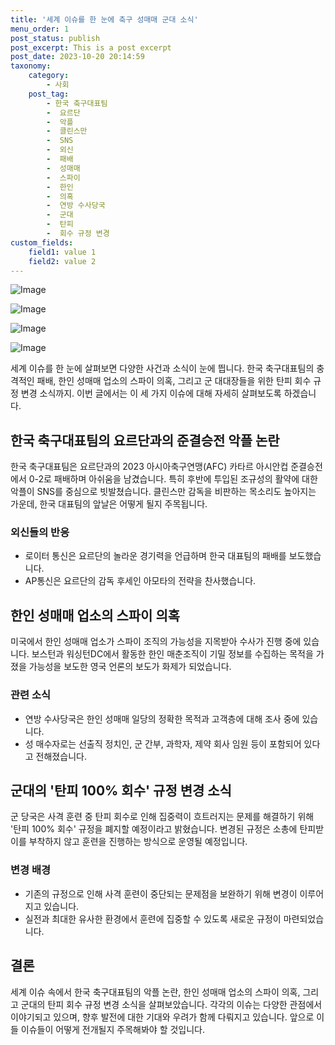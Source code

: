 ```yaml
---
title: '세계 이슈를 한 눈에 축구 성매매 군대 소식'
menu_order: 1
post_status: publish
post_excerpt: This is a post excerpt
post_date: 2023-10-20 20:14:59
taxonomy:
    category:
        - 사회
    post_tag:
        - 한국 축구대표팀
        -  요르단
        -  악플
        -  클린스만
        -  SNS
        -  외신
        -  패배
        -  성매매
        -  스파이
        -  한인
        -  의혹
        -  연방 수사당국
        -  군대
        -  탄피
        -  회수 규정 변경
custom_fields:
    field1: value 1
    field2: value 2
---
```


![Image](https://imgnews.pstatic.net/image/079/2024/02/07/0003861682_002_20240207130401247.jpg?type=w647)

![Image](https://imgnews.pstatic.net/image/079/2024/02/07/0003861682_003_20240207130401277.jpg?type=w647)

![Image](https://imgnews.pstatic.net/image/079/2024/02/07/0003861682_004_20240207130401312.jpg?type=w647)

![Image](https://imgnews.pstatic.net/image/079/2024/02/07/0003861682_005_20240207130401348.jpg?type=w647)


세계 이슈를 한 눈에 살펴보면 다양한 사건과 소식이 눈에 띕니다. 한국 축구대표팀의 충격적인 패배, 한인 성매매 업소의 스파이 의혹, 그리고 군 대대장들을 위한 탄피 회수 규정 변경 소식까지. 이번 글에서는 이 세 가지 이슈에 대해 자세히 살펴보도록 하겠습니다.

## 한국 축구대표팀의 요르단과의 준결승전 악플 논란

한국 축구대표팀은 요르단과의 2023 아시아축구연맹(AFC) 카타르 아시안컵 준결승전에서 0-2로 패배하며 아쉬움을 남겼습니다. 특히 후반에 투입된 조규성의 활약에 대한 악플이 SNS를 중심으로 빗발쳤습니다. 클린스만 감독을 비판하는 목소리도 높아지는 가운데, 한국 대표팀의 앞날은 어떻게 될지 주목됩니다.

### 외신들의 반응

- 로이터 통신은 요르단의 놀라운 경기력을 언급하며 한국 대표팀의 패배를 보도했습니다.
- AP통신은 요르단의 감독 후세인 아모타의 전략을 찬사했습니다.

## 한인 성매매 업소의 스파이 의혹

미국에서 한인 성매매 업소가 스파이 조직의 가능성을 지목받아 수사가 진행 중에 있습니다. 보스턴과 워싱턴DC에서 활동한 한인 매춘조직이 기밀 정보를 수집하는 목적을 가졌을 가능성을 보도한 영국 언론의 보도가 화제가 되었습니다.

### 관련 소식

- 연방 수사당국은 한인 성매매 일당의 정확한 목적과 고객층에 대해 조사 중에 있습니다.
- 성 매수자로는 선출직 정치인, 군 간부, 과학자, 제약 회사 임원 등이 포함되어 있다고 전해졌습니다.

## 군대의 '탄피 100% 회수' 규정 변경 소식

군 당국은 사격 훈련 중 탄피 회수로 인해 집중력이 흐트러지는 문제를 해결하기 위해 '탄피 100% 회수' 규정을 폐지할 예정이라고 밝혔습니다. 변경된 규정은 소총에 탄피받이를 부착하지 않고 훈련을 진행하는 방식으로 운영될 예정입니다.

### 변경 배경

- 기존의 규정으로 인해 사격 훈련이 중단되는 문제점을 보완하기 위해 변경이 이루어지고 있습니다.
- 실전과 최대한 유사한 환경에서 훈련에 집중할 수 있도록 새로운 규정이 마련되었습니다.

## 결론

세계 이슈 속에서 한국 축구대표팀의 악플 논란, 한인 성매매 업소의 스파이 의혹, 그리고 군대의 탄피 회수 규정 변경 소식을 살펴보았습니다. 각각의 이슈는 다양한 관점에서 이야기되고 있으며, 향후 발전에 대한 기대와 우려가 함께 다뤄지고 있습니다. 앞으로 이들 이슈들이 어떻게 전개될지 주목해봐야 할 것입니다.
